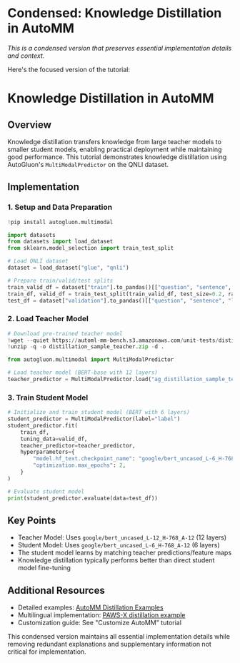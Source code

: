 # Condensed: Knowledge Distillation in AutoMM

*This is a condensed version that preserves essential implementation details and context.*

Here's the focused version of the tutorial:

# Knowledge Distillation in AutoMM

## Overview
Knowledge distillation transfers knowledge from large teacher models to smaller student models, enabling practical deployment while maintaining good performance. This tutorial demonstrates knowledge distillation using AutoGluon's `MultiModalPredictor` on the QNLI dataset.

## Implementation

### 1. Setup and Data Preparation
```python
!pip install autogluon.multimodal

import datasets
from datasets import load_dataset
from sklearn.model_selection import train_test_split

# Load QNLI dataset
dataset = load_dataset("glue", "qnli")

# Prepare train/valid/test splits
train_valid_df = dataset["train"].to_pandas()[["question", "sentence", "label"]].sample(1000, random_state=123)
train_df, valid_df = train_test_split(train_valid_df, test_size=0.2, random_state=123)
test_df = dataset["validation"].to_pandas()[["question", "sentence", "label"]].sample(1000, random_state=123)
```

### 2. Load Teacher Model
```python
# Download pre-trained teacher model
!wget --quiet https://automl-mm-bench.s3.amazonaws.com/unit-tests/distillation_sample_teacher.zip -O distillation_sample_teacher.zip
!unzip -q -o distillation_sample_teacher.zip -d .

from autogluon.multimodal import MultiModalPredictor

# Load teacher model (BERT-base with 12 layers)
teacher_predictor = MultiModalPredictor.load("ag_distillation_sample_teacher/")
```

### 3. Train Student Model
```python
# Initialize and train student model (BERT with 6 layers)
student_predictor = MultiModalPredictor(label="label")
student_predictor.fit(
    train_df,
    tuning_data=valid_df,
    teacher_predictor=teacher_predictor,
    hyperparameters={
        "model.hf_text.checkpoint_name": "google/bert_uncased_L-6_H-768_A-12",
        "optimization.max_epochs": 2,
    }
)

# Evaluate student model
print(student_predictor.evaluate(data=test_df))
```

## Key Points
- Teacher Model: Uses `google/bert_uncased_L-12_H-768_A-12` (12 layers)
- Student Model: Uses `google/bert_uncased_L-6_H-768_A-12` (6 layers)
- The student model learns by matching teacher predictions/feature maps
- Knowledge distillation typically performs better than direct student model fine-tuning

## Additional Resources
- Detailed examples: [AutoMM Distillation Examples](https://github.com/autogluon/autogluon/tree/master/examples/automm/distillation)
- Multilingual implementation: [PAWS-X distillation example](https://github.com/autogluon/autogluon/tree/master/examples/automm/distillation/automm_distillation_pawsx.py)
- Customization guide: See "Customize AutoMM" tutorial

This condensed version maintains all essential implementation details while removing redundant explanations and supplementary information not critical for implementation.